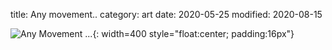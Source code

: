 title: Any movement..
category: art
date: 2020-05-25
modified: 2020-08-15

![Any Movement ...]({static}/images/anymovement.png){: width=400 style="float:center; padding:16px"}
